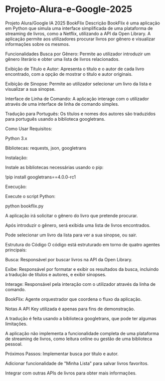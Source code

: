 # Projeto-Alura-e-Google-2025
Projeto Alura/Google IA 2025
BookFlix
Descrição
BookFlix é uma aplicação em Python que simula uma interface simplificada de uma plataforma de streaming de livros, como a Netflix, utilizando a API da Open Library. A aplicação permite aos utilizadores procurar livros por gênero e visualizar informações sobre os mesmos.

Funcionalidades
Busca por Gênero: Permite ao utilizador introduzir um gênero literário e obter uma lista de livros relacionados.

Exibição de Título e Autor: Apresenta o título e o autor de cada livro encontrado, com a opção de mostrar o título e autor originais.

Exibição de Sinopse: Permite ao utilizador selecionar um livro da lista e visualizar a sua sinopse.

Interface de Linha de Comando: A aplicação interage com o utilizador através de uma interface de linha de comando simples.

Tradução para Português: Os títulos e nomes dos autores são traduzidos para português usando a biblioteca googletrans.

Como Usar
Requisitos:

Python 3.x

Bibliotecas: requests, json, googletrans

Instalação:

Instale as bibliotecas necessárias usando o pip:

!pip install googletrans==4.0.0-rc1

Execução:

Execute o script Python:

python bookflix.py

A aplicação irá solicitar o gênero do livro que pretende procurar.

Após introduzir o gênero, será exibida uma lista de livros encontrados.

Pode selecionar um livro da lista para ver a sua sinopse, ou sair.

Estrutura do Código
O código está estruturado em torno de quatro agentes principais:

Busca: Responsável por buscar livros na API da Open Library.

Exibe: Responsável por formatar e exibir os resultados da busca, incluindo a tradução de títulos e autores, e exibir sinopses.

Interage: Responsável pela interação com o utilizador através da linha de comando.

BookFlix: Agente orquestrador que coordena o fluxo da aplicação.

Notas
A API Key utilizada é apenas para fins de demonstração.

A tradução é feita usando a biblioteca googletrans, que pode ter algumas limitações.

A aplicação não implementa a funcionalidade completa de uma plataforma de streaming de livros, como leitura online ou gestão de uma biblioteca pessoal.

Próximos Passos:
Implementar busca por título e autor.

Adicionar funcionalidade de "Minha Lista" para salvar livros favoritos.

Integrar com outras APIs de livros para obter mais informações.

